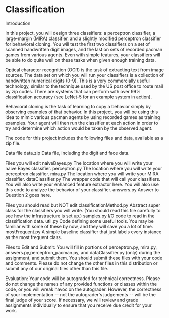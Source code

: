 # Classification


Introduction

In this project, you will design three classifiers: a perceptron classifier, a large-margin (MIRA) classifier, and a slightly modified perceptron classifier for behavioral cloning. You will test the first two classifiers on a set of scanned handwritten digit images, and the last on sets of recorded pacman games from various agents. Even with simple features, your classifiers will be able to do quite well on these tasks when given enough training data.

Optical character recognition (OCR) is the task of extracting text from image sources. The data set on which you will run your classifiers is a collection of handwritten numerical digits (0-9). This is a very commercially useful technology, similar to the technique used by the US post office to route mail by zip codes. There are systems that can perform with over 99% classification accuracy (see LeNet-5 for an example system in action).

Behavioral cloning is the task of learning to copy a behavior simply by observing examples of that behavior. In this project, you will be using this idea to mimic various pacman agents by using recorded games as training examples. Your agent will then run the classifier at each action in order to try and determine which action would be taken by the observed agent.

The code for this project includes the following files and data, available as a zip file.

Data file
data.zip	Data file, including the digit and face data.

Files you will edit
naiveBayes.py	The location where you will write your naive Bayes classifier.
perceptron.py	The location where you will write your perceptron classifier.
mira.py	The location where you will write your MIRA classifier.
dataClassifier.py	The wrapper code that will call your classifiers. You will also write your enhanced feature extractor here. You will also use this code to analyze the behavior of your classifier.
answers.py	Answer to Question 2 goes here.


Files you should read but NOT edit
classificationMethod.py	Abstract super class for the classifiers you will write. 
(You should read this file carefully to see how the infrastructure is set up.)
samples.py	I/O code to read in the classification data.
util.py	Code defining some useful tools. You may be familiar with some of these by now, and they will save you a lot of time.
mostFrequent.py	A simple baseline classifier that just labels every instance as the most frequent class.

Files to Edit and Submit: You will fill in portions of perceptron.py, mira.py, answers.py,perceptron_pacman.py, and dataClassifier.py (only) during the assignment, and submit them. You should submit these files with your code and comments. Please do not change the other files in this distribution or submit any of our original files other than this file.

Evaluation: Your code will be autograded for technical correctness. Please do not change the names of any provided functions or classes within the code, or you will wreak havoc on the autograder. However, the correctness of your implementation -- not the autograder's judgements -- will be the final judge of your score. If necessary, we will review and grade assignments individually to ensure that you receive due credit for your work.


